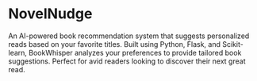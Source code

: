 # NovelNudge
An AI-powered book recommendation system that suggests personalized reads based on your favorite titles. Built using Python, Flask, and Scikit-learn, BookWhisper analyzes your preferences to provide tailored book suggestions. Perfect for avid readers looking to discover their next great read.
